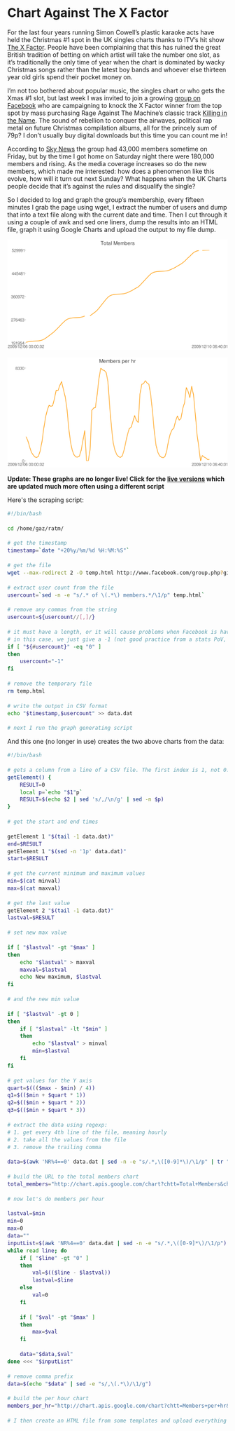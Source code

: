 # Chart Against The X Factor

For the last four years running Simon Cowell’s plastic karaoke acts have held
the Christmas #1 spot in the UK singles charts thanks to ITV’s hit show 
[The X Factor](https://web.archive.org/web/20091212093809/http://xfactor.itv.com/).
People have been complaining that this has ruined the great British tradition
of betting on which artist will take the number one slot, as it’s
traditionally the only time of year when the chart is dominated by wacky
Christmas songs rather than the latest boy bands and whoever else thirteen year
old girls spend their pocket money on.

I’m not too bothered about popular music, the singles chart or who gets the
Xmas #1 slot, but last week I was invited to join a growing [group on Facebook](https://web.archive.org/web/20091212093809/http://www.facebook.com/group.php?gid=2228594104)
who are campaigning to knock the X Factor winner from the top spot by mass
purchasing Rage Against The Machine’s classic track [Killing in the Name](https://web.archive.org/web/20091212093809/http://www.youtube.com/watch?v=fkuOAY-S6OY).
The sound of rebellion to conquer the airwaves, political rap metal on
future Christmas compilation albums, all for the princely sum of 79p? I don’t
usually buy digital downloads but this time you can count me in!

According to [Sky News](https://web.archive.org/web/20091212093809/http://news.sky.com/skynews/Home/Showbiz-News/X-Factor-Could-Be-Beaten-To-Christmas-Number-One-By-Anti-Simon-Cowell-Facebook-Campaign/Article/200912115491121)
the group had 43,000 members sometime on Friday, but by the time I got home
on Saturday night there were 180,000 members and rising. As the media coverage
increases so do the new members, which made me interested: how does a
phenomenon like this evolve, how will it turn out next Sunday? What happens
when the UK Charts people decide that it’s against the rules and disqualify
the single?

So I decided to log and graph the group’s membership, every fifteen minutes I
grab the page using wget, I extract the number of users and dump that into a
text file along with the current date and time. Then I cut through it using a
couple of awk and sed one liners, dump the results into an HTML file, graph it
using Google Charts and upload the output to my file dump.

![members](members.png)

![perhr](perhr.png)

**Update: These graphs are no longer live! Click for the [live versions](https://web.archive.org/web/20091212093809/http://dump.bitplane.net/ratm/index.html)
which are updated much more often using a different script**

Here's the scraping script:

```bash
#!/bin/bash
 
cd /home/gaz/ratm/
 
# get the timestamp
timestamp=`date "+20%y/%m/%d %H:%M:%S"`
 
# get the file
wget --max-redirect 2 -O temp.html http://www.facebook.com/group.php?gid=2228594104 --user-agent="Mozilla/5.0 (X11; U; Linux i686; en-GB; rv:1.9.1.5) Gecko/20091109 Ubuntu/9.10 (karmic) Firefox/3.5.5"
 
# extract user count from the file
usercount=`sed -n -e "s/.* of \(.*\) members.*/\1/p" temp.html`
 
# remove any commas from the string
usercount=${usercount//[,]/}
 
# it must have a length, or it will cause problems when Facebook is having problems!
# in this case, we just give a -1 (not good practice from a stats PoV, but it keeps it simple) 
if [ "${#usercount}" -eq "0" ]
then
    usercount="-1"
fi
 
# remove the temporary file
rm temp.html
 
# write the output in CSV format
echo "$timestamp,$usercount" >> data.dat
 
# next I run the graph generating script
```

And this one (no longer in use) creates the two above charts from the data:

```bash
#!/bin/bash
 
# gets a column from a line of a CSV file. The first index is 1, not 0.
getElement() {
    RESULT=0
    local p=`echo "$1"p`
    RESULT=$(echo $2 | sed 's/,/\n/g' | sed -n $p)
}
 
# get the start and end times
 
getElement 1 "$(tail -1 data.dat)"
end=$RESULT
getElement 1 "$(sed -n '1p' data.dat)"
start=$RESULT
 
# get the current minimum and maximum values
min=$(cat minval)
max=$(cat maxval)
 
# get the last value
getElement 2 "$(tail -1 data.dat)"
lastval=$RESULT
 
# set new max value
 
if [ "$lastval" -gt "$max" ]
then
    echo "$lastval" > maxval
    maxval=$lastval
    echo New maximum, $lastval
fi
 
# and the new min value
 
if [ "$lastval" -gt 0 ]
then
    if [ "$lastval" -lt "$min" ]
    then
        echo "$lastval" > minval
        min=$lastval
    fi
fi
 
# get values for the Y axis
quart=$((($max - $min) / 4))
q1=$(($min + $quart * 1))
q2=$(($min + $quart * 2))
q3=$(($min + $quart * 3))
 
# extract the data using regexp:
# 1. get every 4th line of the file, meaning hourly
# 2. take all the values from the file
# 3. remove the trailing comma
 
data=$(awk 'NR%4==0' data.dat | sed -n -e "s/.*,\([0-9]*\)/\1/p" | tr "\n" "," | sed -e "s/\(.*\),/\1/")
 
# build the URL to the total members chart
total_members="http://chart.apis.google.com/chart?chtt=Total+Members&chs=600x300&cht=ls&chxt=x,y&chxl=0:|$start|$end|1:|$min|$q1|$q2|$q3|$max&chds=$min,$max&chd=t:$data"
 
# now let's do members per hour
 
lastval=$min
min=0
max=0
data=""
inputList=$(awk 'NR%4==0' data.dat | sed -n -e "s/.*,\([0-9]*\)/\1/p")
while read line; do
    if [ "$line" -gt "0" ]
    then 
        val=$(($line - $lastval))
        lastval=$line
    else
        val=0
    fi
 
    if [ "$val" -gt "$max" ]
    then
        max=$val
    fi
 
    data="$data,$val"
done <<< "$inputList"
 
# remove comma prefix
data=$(echo "$data" | sed -e "s/,\(.*\)/\1/g")
 
# build the per hour chart
members_per_hr="http://chart.apis.google.com/chart?chtt=Members+per+hr&chs=600x300&cht=ls&chxt=x,y&chxl=0:|$start|$end|1:|$min|$max&chds=$min,$max&chd=t:$data"
 
# I then create an HTML file from some templates and upload everything to my dump
```
